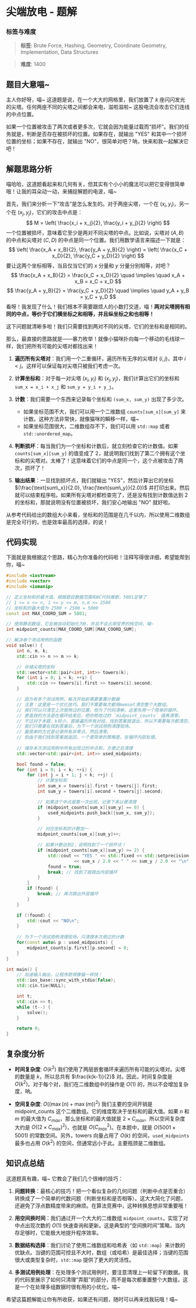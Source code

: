 # 尖端放电 - 题解

### 标签与难度
> **标签**: Brute Force, Hashing, Geometry, Coordinate Geometry, Implementation, Data Structures

> **难度**: 1400

## 题目大意喵~

主人你好呀，喵~ 这道题是说，在一个大大的网格里，我们放置了 $k$ 座闪闪发光的尖塔。任何两座不同的尖塔之间都会来电，滋啦滋啦~ 这股电流会攻击它们连线的中点位置。

如果一个位置被攻击了两次或者更多次，它就会因为能量过载而“损坏”。我们的任务就是，判断是否存在被损坏的位置。如果存在，就输出 "YES" 和其中一个损坏位置的坐标；如果不存在，就输出 "NO"，很简单对吧？呐，快来和我一起解决它吧！

## 解题思路分析

喵哈哈，这道题看起来和几何有关，但其实有个小小的魔法可以把它变得很简单哦！让我的耳朵动一动，来捕捉解题的电波，喵~

首先，我们来分析一下“攻击”是怎么发生的。对于两座尖塔，一个在 $(x_i, y_i)$，另一个在 $(x_j, y_j)$，它们的攻击中点是：
$$
M = \left( \frac{x_i + x_j}{2}, \frac{y_i + y_j}{2} \right)
$$
一个位置被损坏，意味着它至少是两对不同尖塔的中点。比如说，尖塔对 $(A, B)$ 的中点和尖塔对 $(C, D)$ 的中点是同一个位置。我们用数学语言来描述一下就是：
$$
\left( \frac{x_A + x_B}{2}, \frac{y_A + y_B}{2} \right) = \left( \frac{x_C + x_D}{2}, \frac{y_C + y_D}{2} \right)
$$
要让这两个坐标相等，当且仅当它们的 $x$ 分量和 $y$ 分量分别相等，对吧？
$$
\frac{x_A + x_B}{2} = \frac{x_C + x_D}{2} \quad \implies \quad x_A + x_B = x_C + x_D
$$
$$
\frac{y_A + y_B}{2} = \frac{y_C + y_D}{2} \quad \implies \quad y_A + y_B = y_C + y_D
$$
看呀！我发现了什么！我们根本不需要跟烦人的小数打交道，喵！**两对尖塔拥有相同的中点，等价于它们横坐标之和相等，并且纵坐标之和也相等！**

这下问题就清晰多啦！我们只需要找到两对不同的尖塔，它们的坐标和是相同的。

那么，最直接的思路就是——暴力枚举！就像小猫咪扑向每一个移动的毛线球一样，我们把所有可能的尖塔对都找出来！

1.  **遍历所有尖塔对**：我们用一个二重循环，遍历所有无序的尖塔对 $(i, j)$，其中 $i < j$。这样可以保证每对尖塔只被我们考虑一次。

2.  **计算坐标和**：对于每一对尖塔 $(x_i, y_i)$ 和 $(x_j, y_j)$，我们计算出它们的坐标和 `sum_x = x_i + x_j` 和 `sum_y = y_i + y_j`。

3.  **计数**：我们需要一个东西来记录每个坐标和 `(sum_x, sum_y)` 出现了多少次。
    *   如果坐标范围不大，我们可以用一个二维数组 `counts[sum_x][sum_y]` 来计数。这种方法非常快，就像猫咪的瞬移一样，喵~
    *   如果坐标范围很大，二维数组存不下，我们可以用 `std::map` 或者 `std::unordered_map`。

4.  **判断损坏**：每当我们为一个坐标和计数后，就立刻检查它的计数值。如果 `counts[sum_x][sum_y]` 的值变成了 2，就说明我们找到了第二个拥有这个坐标和的尖塔对。太棒了！这意味着它们的中点是同一个，这个点被攻击了两次，损坏了！

5.  **输出结果**：一旦找到损坏点，我们就输出 "YES"，然后计算出它的坐标 $(\frac{\text{sum\_x}}{2.0}, \frac{\text{sum\_y}}{2.0})$ 并打印出来。然后就可以结束程序啦。如果所有尖塔对都检查完了，还是没有找到计数值达到 2 的坐标和，那就说明没有位置被损坏，我们安心地输出 "NO" 就好啦。

从参考代码给出的数组大小来看，坐标和的范围是在几千以内，所以使用二维数组是完全可行的，也是效率最高的选择，的说！

## 代码实现

下面就是我根据这个思路，精心为你准备的代码啦！注释写得很详细，希望能帮到你，喵~

```cpp
#include <iostream>
#include <vector>
#include <iomanip>

// 定义坐标和的最大值，根据题目数据范围和AC代码推断，5001足够了
// 1 <= x <= n, 1 <= y <= m, n,m <= 2500
// 坐标和的最大值为 2500 + 2500 = 5000
const int MAX_COORD_SUM = 5001;

// 使用静态数组，它会被自动初始化为0，并且不会占用宝贵的栈空间，喵~
int midpoint_counts[MAX_COORD_SUM][MAX_COORD_SUM];

// 解决单个测试用例的函数
void solve() {
    int n, m, k;
    std::cin >> n >> m >> k;

    // 存储尖塔的坐标
    std::vector<std::pair<int, int>> towers(k);
    for (int i = 0; i < k; ++i) {
        std::cin >> towers[i].first >> towers[i].second;
    }

    // 因为有多个测试用例，每次开始前需要重置计数器
    // 注意：这里是一个优化技巧。我们不需要每次都用memset清空整个大数组。
    // 我们可以只清空上次使用过的位置。但为了代码清晰，这里先用一个简单的循环。
    // 更高效的方法是在循环结束后，把你修改过的 `midpoint_counts` 值再清零。
    // 不过对于本题，k较小，直接遍历所有对组，找到答案就退出，所以不需要每次都清空。
    // 我们只需要在找到答案后，为下一个测试用例清理现场。
    // 最简单的方式是记录所有非零点，然后清零。
    // 但由于我们找到答案就返回，一个更简单的策略是，在循环内部处理。
    
    // 储存本次测试用例中所有出现过的中点和，方便之后清理
    std::vector<std::pair<int, int>> used_midpoints;

    bool found = false;
    for (int i = 0; i < k; ++i) {
        for (int j = i + 1; j < k; ++j) {
            // 计算坐标和
            int sum_x = towers[i].first + towers[j].first;
            int sum_y = towers[i].second + towers[j].second;

            // 如果这个中点是第一次出现，记录下来以便清理
            if (midpoint_counts[sum_x][sum_y] == 0) {
                used_midpoints.push_back({sum_x, sum_y});
            }

            // 对应坐标和的计数加一
            midpoint_counts[sum_x][sum_y]++;

            // 如果计数达到2，说明找到了一个损坏点！
            if (midpoint_counts[sum_x][sum_y] >= 2) {
                std::cout << "YES " << std::fixed << std::setprecision(1) 
                          << sum_x / 2.0 << " " << sum_y / 2.0 << "\n";
                found = true;
                break; // 找到了就跳出内层循环
            }
        }
        if (found) {
            break; // 再次跳出外层循环
        }
    }

    if (!found) {
        std::cout << "NO\n";
    }
    
    // 为下一个测试用例清理现场，只清理本次用过的计数
    for(const auto& p : used_midpoints) {
        midpoint_counts[p.first][p.second] = 0;
    }
}

int main() {
    // 加速输入输出，让程序跑得像猫一样快！
    std::ios_base::sync_with_stdio(false);
    std::cin.tie(NULL);

    int t;
    std::cin >> t;
    while (t--) {
        solve();
    }

    return 0;
}
```

## 复杂度分析

- **时间复杂度**: $O(k^2)$
  我们使用了两层嵌套循环来遍历所有可能的尖塔对。尖塔的数量是 $k$，所以总共有 $\frac{k(k-1)}{2}$ 对。因此，时间复杂度是 $O(k^2)$。对于每个对，我们在二维数组中的操作是 $O(1)$ 的，所以不会增加复杂度，呐。

- **空间复杂度**: $O((\max(n)+\max(m))^2)$
  我们主要的空间开销是 midpoint_counts 这个二维数组。它的维度取决于坐标和的最大值。如果 $n$ 和 $m$ 的最大值为 $C_{max}$，那么坐标和的最大值就是 $2 \times C_{max}$。所以空间复杂度大约是 $O((2 \times C_{max})^2)$，也就是 $O(C_{max}^2)$。在本题中，就是 $O(5001 \times 5001)$ 的常数空间。另外，towers 向量占用了 $O(k)$ 的空间，`used_midpoints` 最多也占用 $O(k^2)$ 的空间，但通常远小于此。主要瓶颈是二维数组。

## 知识点总结

这道题真有趣，喵~ 它教会了我们几个很棒的技巧：

1.  **问题转换**：最核心的技巧！把一个看似复杂的几何问题（判断中点是否重合）转换成了一个简单的代数问题（判断坐标和是否相等）。这大大简化了问题，还避免了浮点数精度带来的麻烦。在算法竞赛中，这种转换思想非常重要哦！

2.  **用空间换时间**：我们通过开一个大大的二维数组 `midpoint_counts`，实现了对中点出现次数的 $O(1)$ 快速查询和更新。这是典型的“空间换时间”策略，当内存足够时，它能极大地提升程序效率。

3.  **数据结构选择**：我们讨论了使用二维数组和哈希表（如 `std::map`）来计数的优缺点。当键的范围可控且不大时，数组（或哈希）是最佳选择；当键的范围很大或类型复杂时，`std::map` 提供了更大的灵活性。

4.  **多测试用例处理**：在处理多个测试用例时，要注意清理上一轮留下的数据。我的代码里展示了如何只清理“弄脏”的部分，而不是每次都重置整个大数组，这是一个在处理多组数据时很有用的小优化，喵~

希望这篇题解能让你有所收获，如果还有问题，随时可以再来找我玩哦！喵~